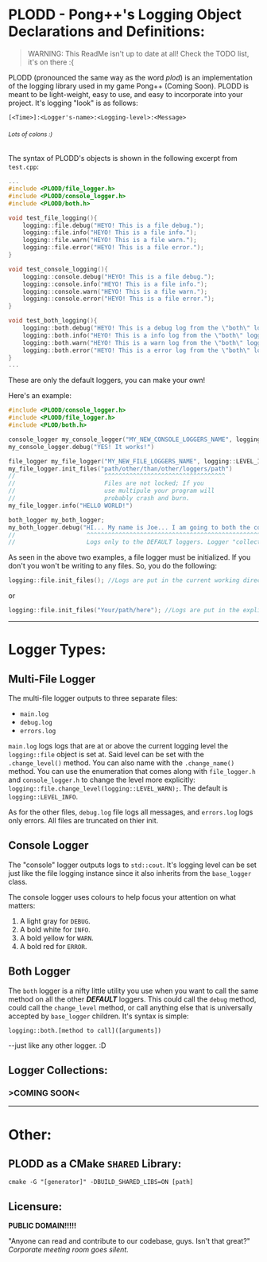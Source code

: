 # PLODD - Pong++'s Logging Object Declarations and Definitions:

> WARNING: This ReadMe isn't up to date at all! Check the TODO list, it's on there :{

PLODD (pronounced the same way as the word *plod*) is an implementation of the logging library used in my game Pong++ (Coming Soon). PLODD is meant to be light-weight, easy to use, and easy to incorporate into your project. It's logging "look" is as follows:

```
[<Time>]:<Logger's-name>:<Logging-level>:<Message>
```
<h6><sub>Lots of colons :)</sub></h6>

The syntax of PLODD's objects is shown in the following excerpt from `test.cpp`:

```C++
...
#include <PLODD/file_logger.h>
#include <PLODD/console_logger.h>
#include <PLODD/both.h>

void test_file_logging(){
    logging::file.debug("HEYO! This is a file debug."); 
    logging::file.info("HEYO! This is a file info.");
    logging::file.warn("HEYO! This is a file warn.");
    logging::file.error("HEYO! This is a file error.");
}

void test_console_logging(){
    logging::console.debug("HEYO! This is a file debug."); 
    logging::console.info("HEYO! This is a file info.");
    logging::console.warn("HEYO! This is a file warn.");
    logging::console.error("HEYO! This is a file error.");
}

void test_both_logging(){
    logging::both.debug("HEYO! This is a debug log from the \"both\" logger, heh.");
    logging::both.info("HEYO! This is a info log from the \"both\" logger, heh.");
    logging::both.warn("HEYO! This is a warn log from the \"both\" logger, heh.");
    logging::both.error("HEYO! This is a error log from the \"both\" logger, heh.");
}
...
```

These are only the default loggers, you can make your own! 

Here's an example:

```C++
#include <PLODD/console_logger.h>
#include <PLODD/file_logger.h>
#include <PLOD/both.h>

console_logger my_console_logger("MY_NEW_CONSOLE_LOGGERS_NAME", logging::LEVEL_DEBUG);
my_console_logger.debug("YES! It works!")

file_logger my_file_logger("MY_NEW_FILE_LOGGERS_NAME", logging::LEVEL_INFO);
my_file_logger.init_files("path/other/than/other/loggers/path")
//                         ^^^^^^^^^^^^^^^^^^^^^^^^^^^^^^^^^^
//                         Files are not locked; If you 
//                         use multipule your program will 
//                         probably crash and burn.
my_file_logger.info("HELLO WORLD!")

both_logger my_both_logger;
my_both_logger.debug("HI... My name is Joe... I am going to both the console and file default loggers.")
//                    ^^^^^^^^^^^^^^^^^^^^^^^^^^^^^^^^^^^^^^^^^^^^^^^^^^^^^^^^^^^^^^^^^^^^^^^^^^^^^^^^
//                    Logs only to the DEFAULT loggers. Logger "collections" are coming soon. :D
```

As seen in the above two examples, a file logger must be initialized. If you don't you won't be writing to any files. So, you do the following:

```C++
logging::file.init_files(); //Logs are put in the current working directory.
```
or
```C++
logging::file.init_files("Your/path/here"); //Logs are put in the explicit path.
```

---

# Logger Types:


## Multi-File Logger

The multi-file logger outputs to three separate files:

 * `main.log`
 * `debug.log`
 * `errors.log`

`main.log` logs logs that are at or above the current logging level the `logging::file` object is set at. Said level can be set with the `.change_level()` method. You can also name with the `.change_name()` method. You can use the enumeration that comes along with `file_logger.h` and `console_logger.h` to change the level more explicitly: `logging::file.change_level(logging::LEVEL_WARN);`. The default is `logging::LEVEL_INFO`.

As for the other files, `debug.log` file logs all messages, and `errors.log` logs only errors. All files are truncated on thier init. 

## Console Logger

The "console" logger outputs logs to `std::cout`. It's logging level can be set just like the file logging instance since it also inherits from the `base_logger` class. 

The console logger uses colours to help focus your attention on what matters:

1. A light gray for `DEBUG`.
2. A bold white for `INFO`.
3. A bold yellow for `WARN`.
4. A bold red for `ERROR`.

## Both Logger

The `both` logger is a nifty little utility you use when you want to call the same method on all the other ***DEFAULT*** loggers. This could call the `debug` method, could call the `change_level` method, or call anything else that is universally accepted by `base_logger` children. It's syntax is simple:

`logging::both.[method to call]([arguments])`

--just like any other logger. :D

## Logger Collections:

### **>COMING SOON<**

---

# Other:

## PLODD as a CMake `SHARED` Library:

`cmake -G "[generator]" -DBUILD_SHARED_LIBS=ON [path]`

## Licensure:

**PUBLIC DOMAIN!!!!!**

"Anyone can read and contribute to our codebase, guys. Isn't that great?" <br>
*Corporate meeting room goes silent.*


